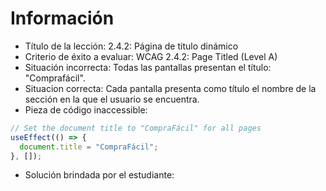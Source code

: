 # Información

- Título de la lección: 2.4.2: Página de titulo dinámico
- Criterio de éxito a evaluar: WCAG 2.4.2: Page Titled (Level A)
- Situación incorrecta: Todas las pantallas presentan el título: "Comprafácil".
- Situacion correcta: Cada pantalla presenta como título el nombre de la sección en la que el usuario se encuentra.
- Pieza de código inaccessible:

```javascript
// Set the document title to "CompraFácil" for all pages
useEffect(() => {
  document.title = "CompraFácil";
}, []);
```

- Solución brindada por el estudiante:
